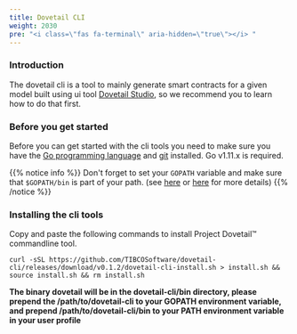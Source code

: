 ```yaml
---
title: Dovetail CLI
weight: 2030
pre: "<i class=\"fas fa-terminal\" aria-hidden=\"true\"></i> "
---
```

### Introduction
The dovetail cli is a tool to mainly generate smart contracts for a given model built using ui tool [Dovetail Studio](../getting-started-webui), so we recommend you to learn how to do that first.

### Before you get started
Before you can get started with the cli tools you need to make sure you have the [Go programming language](https://golang.org/doc/install) and [git](https://git-scm.com/book/en/v2/Getting-Started-Installing-Git) installed. Go v1.11.x is required.

{{% notice info %}}
Don't forget to set your `GOPATH` variable and make sure that `$GOPATH/bin` is part of your path. (see [here](https://golang.org/doc/code.html#GOPATH) or [here](https://github.com/golang/go/wiki/SettingGOPATH) for more details)
{{% /notice %}}

### Installing the cli tools

Copy and paste the following commands to install Project Dovetail™ commandline tool.

```
curl -sSL https://github.com/TIBCOSoftware/dovetail-cli/releases/download/v0.1.2/dovetail-cli-install.sh > install.sh && source install.sh && rm install.sh
```

**The binary dovetail will be in the dovetail-cli/bin directory, please prepend the /path/to/dovetail-cli to your GOPATH environment variable, and prepend /path/to/dovetail-cli/bin to your PATH environment variable in your user profile**
